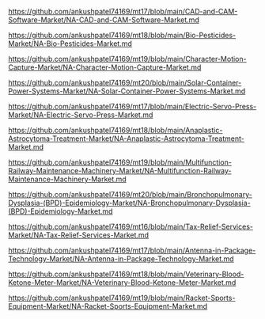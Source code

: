 <p><a href="https://github.com/ankushpatel74169/mt17/blob/main/CAD-and-CAM-Software-Market/NA-CAD-and-CAM-Software-Market.md">https://github.com/ankushpatel74169/mt17/blob/main/CAD-and-CAM-Software-Market/NA-CAD-and-CAM-Software-Market.md</a></p><p><a href="https://github.com/ankushpatel74169/mt18/blob/main/Bio-Pesticides-Market/NA-Bio-Pesticides-Market.md">https://github.com/ankushpatel74169/mt18/blob/main/Bio-Pesticides-Market/NA-Bio-Pesticides-Market.md</a></p><p><a href="https://github.com/ankushpatel74169/mt19/blob/main/Character-Motion-Capture-Market/NA-Character-Motion-Capture-Market.md">https://github.com/ankushpatel74169/mt19/blob/main/Character-Motion-Capture-Market/NA-Character-Motion-Capture-Market.md</a></p><p><a href="https://github.com/ankushpatel74169/mt20/blob/main/Solar-Container-Power-Systems-Market/NA-Solar-Container-Power-Systems-Market.md">https://github.com/ankushpatel74169/mt20/blob/main/Solar-Container-Power-Systems-Market/NA-Solar-Container-Power-Systems-Market.md</a></p><p><a href="https://github.com/ankushpatel74169/mt17/blob/main/Electric-Servo-Press-Market/NA-Electric-Servo-Press-Market.md">https://github.com/ankushpatel74169/mt17/blob/main/Electric-Servo-Press-Market/NA-Electric-Servo-Press-Market.md</a></p><p><a href="https://github.com/ankushpatel74169/mt18/blob/main/Anaplastic-Astrocytoma-Treatment-Market/NA-Anaplastic-Astrocytoma-Treatment-Market.md">https://github.com/ankushpatel74169/mt18/blob/main/Anaplastic-Astrocytoma-Treatment-Market/NA-Anaplastic-Astrocytoma-Treatment-Market.md</a></p><p><a href="https://github.com/ankushpatel74169/mt19/blob/main/Multifunction-Railway-Maintenance-Machinery-Market/NA-Multifunction-Railway-Maintenance-Machinery-Market.md">https://github.com/ankushpatel74169/mt19/blob/main/Multifunction-Railway-Maintenance-Machinery-Market/NA-Multifunction-Railway-Maintenance-Machinery-Market.md</a></p><p><a href="https://github.com/ankushpatel74169/mt20/blob/main/Bronchopulmonary-Dysplasia-(BPD)-Epidemiology-Market/NA-Bronchopulmonary-Dysplasia-(BPD)-Epidemiology-Market.md">https://github.com/ankushpatel74169/mt20/blob/main/Bronchopulmonary-Dysplasia-(BPD)-Epidemiology-Market/NA-Bronchopulmonary-Dysplasia-(BPD)-Epidemiology-Market.md</a></p><p><a href="https://github.com/ankushpatel74169/mt16/blob/main/Tax-Relief-Services-Market/NA-Tax-Relief-Services-Market.md">https://github.com/ankushpatel74169/mt16/blob/main/Tax-Relief-Services-Market/NA-Tax-Relief-Services-Market.md</a></p><p><a href="https://github.com/ankushpatel74169/mt17/blob/main/Antenna-in-Package-Technology-Market/NA-Antenna-in-Package-Technology-Market.md">https://github.com/ankushpatel74169/mt17/blob/main/Antenna-in-Package-Technology-Market/NA-Antenna-in-Package-Technology-Market.md</a></p><p><a href="https://github.com/ankushpatel74169/mt18/blob/main/Veterinary-Blood-Ketone-Meter-Market/NA-Veterinary-Blood-Ketone-Meter-Market.md">https://github.com/ankushpatel74169/mt18/blob/main/Veterinary-Blood-Ketone-Meter-Market/NA-Veterinary-Blood-Ketone-Meter-Market.md</a></p><p><a href="https://github.com/ankushpatel74169/mt19/blob/main/Racket-Sports-Equipment-Market/NA-Racket-Sports-Equipment-Market.md">https://github.com/ankushpatel74169/mt19/blob/main/Racket-Sports-Equipment-Market/NA-Racket-Sports-Equipment-Market.md</a></p>
